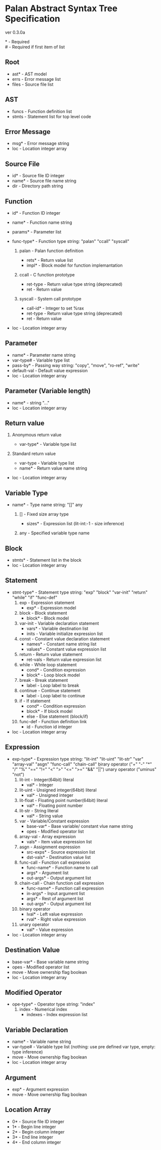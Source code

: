 Palan Abstract Syntax Tree Specification
========================================

ver 0.3.0a

\* - Required  
\# - Required if first item of list 

Root
----
*   ast\* - AST model
*   errs - Error message list
*   files - Source file list

AST
---
*   funcs - Function definition list
*   stmts - Statement list for top level code

Error Message
-------------
*   msg\* - Error message string
*   loc - Location integer array

Source File
-----------
*   id\* - Source file ID integer
*   name\* - Source file name string
*   dir - Directory path string

Function
--------
*   id\* - Function ID integer

*   name\* - Function name string

*   params\* - Parameter list

*   func-type\* - Function type string: "palan" "ccall" "syscall"
    1.  palan - Palan function definition
        *   rets\* - Return value list
        *   impl\* - Block model for function implemantation

	2.  ccall - C function prototype
        *   ret-type - Return value type string (deprecated)
        *   ret - Return value

    3.  syscall - System call prototype
        *   call-id\* - Integer to set %rax
        *   ret-type - Return value type string (deprecated)
        *   ret - Return value

*   loc - Location integer array

Parameter
---------
*   name\* - Parameter name string
*   var-type\# - Variable type list
*   pass-by\* - Passing way string: "copy", "move", "ro-ref", "write"
*   default-val - Default value expression
*   loc - Location integer array

Parameter (Variable length)
---------
*   name\* - string "..."
*   loc - Location integer array

Return value
------------
1.  Anonymous return value
    *   var-type\* - Variable type list

2.  Standard return value
    *   var-type - Variable type list
    *   name\* - Return value name string

*   loc - Location integer array

Variable Type
-------------
*   name\* - Type name string: "[]" any
    1.  [] - Fixed size array type
        *   sizes\* - Expression list (lit-int:-1 - size inference)

    2.  any - Specified variable type name

Block
------
*   stmts\* - Statement list in the block
*   loc - Location integer array

Statement
---------
*   stmt-type\* - Statement type string:
	"exp" "block" "var-init" "return" "while" "if" "func-def"
	1. exp - Expression statement
		* exp\* - Expression model
	2. block - Block statement
		* block\* - Block model
	3. var-init - Variable declaration statement
		* vars\* - Variable destination list
		* inits - Variable initialize expression list
	4. const - Constant value declaration statement
		* names\* - Constant name string list
		* values\* - Constant value expression list
	5. return - Return value statement
		* ret-vals - Return value expression list
	6. while - While loop statement
		* cond\* - Condition expression
		* block\* - Loop block model
	7. break - Break statement
		* label - Loop label to break
	8. continue - Continue statement
		* label - Loop label to continue
	9. if - If statement
		* cond\* - Condition expression
		* block\* - If block model
		* else - Else statement (block/if)
	10. func-def - Function definition link
		* id - Function id integer
*   loc - Location integer array

Expression
----------
*   exp-type\* - Expression type string:
    "lit-int" "lit-uint" "lit-str" "var" "array-val"
    "asgn" "func-call" "chain-call"
    birary operator ("+" "-" "*" "/" "%" "==" "!=" "<" ">" "<=" ">=" "&&" "||")
    unary operator ("uminus" "not")
	1. lit-int - Integer(64bit) literal
		* val\* - Integer
	2. lit-uint - Unsigned integer(64bit) literal
		* val\* - Unsigned integer
	3. lit-float - Floating point number(64bit) literal
		* val\* - Floating point number
	4. lit-str - String literal
		* val\* - String value
	5. var - Variable/Constant expression
		* base-var\* - Base variable/ constant vlue name string
		* opes - Modified operator list
	6. array-val - Array expression
		* vals\* - Item value expression list
	7. asgn - Assignment expression
		* src-exps\* - Source expression list
		* dst-vals\* - Destination value list
	8. func-call - Function call expression
		* func-name\* - Function name to call
		* args\* - Argument list
		* out-args\* - Output argument list
	9. chain-call - Chain function call expression
		* func-name\* - Function call expression 
		* in-args\* - Input argument list
		* args\* - Rest of argument list
		* out-args\* - Output argument list
	10. binary operator
		* lval\* -	Left value expression
		* rval\* -	Right value expression
	11. unary operator
		* val\* -	Value expression
*   loc - Location integer array

Destination Value
------------------
*   base-var\* - Base variable name string
*   opes - Modified operator list
*   move - Move ownership flag boolean
*   loc - Location integer array

Modified Operator
-----------------
*   ope-type\* - Operator type string: "index"
	1. index - Numerical index
		* indexes - Index expression list

Variable Declaration
--------------------
*   name\* - Variable name string
*   var-type\# - Variable type list (nothing: use pre defined var type, empty: type inference)
*   move - Move ownership flag boolean
*   loc - Location integer array

Argument
--------
*   exp\* - Argument expression
*   move - Move ownership flag boolean

Location Array
--------------
*   0\* - Source file ID integer
*   1\* - Begin line integer
*   2\* - Begin column integer
*   3\* - End line integer
*   4\* - End column integer

